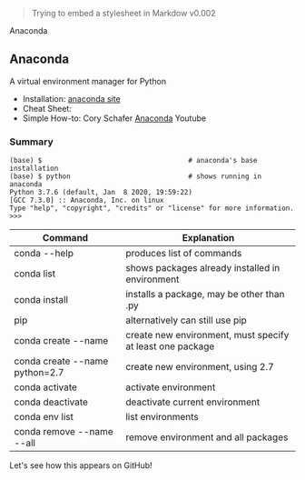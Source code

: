 <link href="style.css" rel="stylesheet" />

> Trying to embed a stylesheet in Markdow
> v0.002


Anaconda

## Anaconda

A virtual environment manager for Python

* Installation: [anaconda site]()
* Cheat Sheet: 
* Simple How-to: Cory Schafer [Anaconda]() Youtube 

### Summary

```
(base) $									# anaconda's base installation
(base) $ python								# shows running in anaconda
Python 3.7.6 (default, Jan  8 2020, 19:59:22) 
[GCC 7.3.0] :: Anaconda, Inc. on linux
Type "help", "copyright", "credits" or "license" for more information.
>>> 

```

|Command               | Explanation                                     |
|----------------------|-------------------------------------------------|
| conda --help         | produces list of commands |
| conda list           | shows packages already installed in environment |
| conda install <package>  | installs a package, may be other than .py |
| pip                  | alternatively can still use pip |
| conda create --name <envN> <at-least-one-package> | create new environment, must specify at least one package |
| conda create --name <envN> python=2.7 | create new environment, using 2.7 |
| conda activate <envN>  | activate environment <envN> |
| conda deactivate | deactivate current environment |
| conda env list | list environments |
| conda remove --name <envN> --all | remove environment <envN> and all packages |

Let's see how this appears on GitHub!



